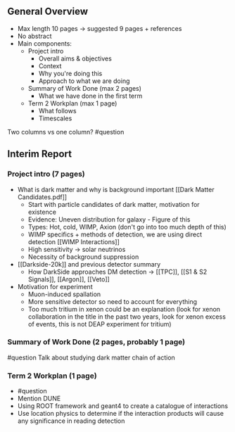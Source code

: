 ## General Overview
- Max length 10 pages → suggested 9 pages + references
- No abstract
- Main components:
	- Project intro
		- Overall aims & objectives
		- Context
		- Why you're doing this
		- Approach to what we are doing
	- Summary of Work Done (max 2 pages)
		- What we have done in the first term
	- Term 2 Workplan (max 1 page)
		- What follows
		- Timescales

Two columns vs one column? #question 
## Interim Report
### Project intro (7 pages)
- What is dark matter and why is background important [[Dark Matter Candidates.pdf]]
	- Start with particle candidates of dark matter, motivation for existence
	- Evidence: Uneven distribution for galaxy 
			- Figure of this
	- Types: Hot, cold, WIMP, Axion (don't go into too much depth of this)
	- WIMP specifics + methods of detection, we are using direct detection [[WIMP Interactions]]
	- High sensitivity → solar neutrinos
	- Necessity of background suppression
- [[Darkside-20k]] and previous detector summary
	- How DarkSide approaches DM detection → [[TPC]], [[S1 & S2 Signals]], [[Argon]], [[Veto]]
- Motivation for experiment
	- Muon-induced spallation
	- More sensitive detector so need to account for everything
	- Too much tritium in xenon could be an explanation (look for xenon collaboration in the title in the past two years, look for xenon excess of events, this is not DEAP experiment for tritium)

### Summary of Work Done (2 pages, probably 1 page)
#question 
Talk about studying dark matter
chain of action

### Term 2 Workplan (1 page)
- #question 
- Mention DUNE
- Using ROOT framework and geant4 to create a catalogue of interactions
- Use location physics to determine if the interaction products will cause any significance in reading detection